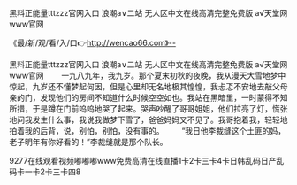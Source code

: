 黑料正能量tttzzz官网入口
浪潮a∨二站
无人区中文在线高清完整免费版
а√天堂网www官网


《最/新/观/看/入/口👉http://wencao66.com》--

黑料正能量tttzzz官网入口
浪潮a∨二站
无人区中文在线高清完整免费版
а√天堂网www官网
　　一九八九年，我九岁。那个夏末初秋的夜晚，我从漫天大雪地梦中惊起，九岁还不懂梦起何因，但是心里却无名地极其惶惶，我忐忑不安地去敲父母亲的门，发现他们的房间不知道什么时候空空如也。我站在黑暗里，一时蒙得不知所措，于是蹲在门前呜呜地哭了起来。哭声吵醒了哥哥姐姐，他们拉亮了灯，慌张地问我发生什么事，我说我做梦下雪了，爸爸妈妈又不见了。我哥抱着我，轻轻地拍着我的后背，说，别怕，别怕，没有事的。
　　“我日他李裁缝这个土匪的妈，老子明年有你好看的！”李裁缝就是那个队长。





9277在线观看视频嘟嘟嘟www免费高清在线直播1卡2卡三卡4卡日韩乱码日产乱码卡一卡2卡三卡四8
